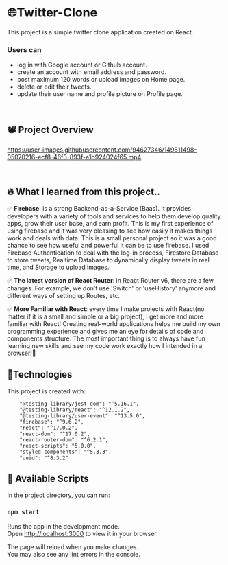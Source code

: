 # 🌐Twitter-Clone

This project is a simple twitter clone application created on React.

### Users can 
- log in with Google account or Github account.
- create an account with email address and password.
- post maximum 120 words or upload images on Home page.
- delete or edit their tweets.
- update their user name and profile picture on Profile page.
<br />

## 📽 Project Overview
https://user-images.githubusercontent.com/94627346/149811498-05070216-ecf8-46f3-893f-e1b924024f65.mp4


<br />

## 🔥 What I learned from this project.. 
✅ **Firebase**: is a strong Backend-as-a-Service (Baas). It provides developers with a variety of tools and services to help them develop quality apps, grow their user base, and earn profit. This is my first experience of using firebase and it was very pleasing to see how easily it makes things work and deals with data. This is a small personal project so it was a good chance to see how useful and powerful it can be to use firebase.
I used Firebase Authentication to deal with the log-in process, Firestore Database to store tweets, Realtime Database to dynamically display tweets in real time, and Storage to upload images.

✅ **The latest version of React Router**: in React Router v6, there are a few changes. For example, we don't use 'Switch' or 'useHistory' anymore and different ways of setting up Routes, etc.

✅ **More Familiar with React**: every time I make projects with React(no matter if it is a small and simple or a big project), I get more and more familiar with React! Creating real-world applications helps me build my own programming experience and gives me an eye for details of code and components structure. The most important thing is to always have fun learning new skills and see my code work exactly how I intended in a browser!🙌

## 🔧Technologies
This project is created with: 
```
    "@testing-library/jest-dom": "^5.16.1",
    "@testing-library/react": "^12.1.2",
    "@testing-library/user-event": "^13.5.0",
    "firebase": "^9.6.2",
    "react": "^17.0.2",
    "react-dom": "^17.0.2",
    "react-router-dom": "^6.2.1",
    "react-scripts": "5.0.0",
    "styled-components": "^5.3.3",
    "uuid": "^8.3.2"
```

## 🤖 Available Scripts

In the project directory, you can run:

### `npm start`

Runs the app in the development mode.\
Open [http://localhost:3000](http://localhost:3000) to view it in your browser.

The page will reload when you make changes.\
You may also see any lint errors in the console.

